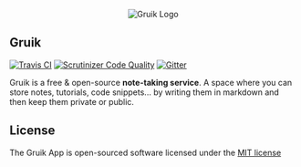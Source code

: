 <p align="center">
<img src="http://i.imgur.com/9J2KiWr.png" alt="Gruik Logo"/>
</p>

## Gruik

[![Travis CI](https://travis-ci.org/grena/gruik.svg)](https://travis-ci.org/grena/gruik/tree/develop)
[![Scrutinizer Code Quality](https://scrutinizer-ci.com/g/grena/gruik/badges/quality-score.png?b=develop)](https://scrutinizer-ci.com/g/grena/gruik/?branch=develop)
[![Gitter](https://badges.gitter.im/Join%20Chat.svg)](https://gitter.im/grena/gruik?utm_source=badge&utm_medium=badge&utm_campaign=pr-badge)

Gruik is a free & open-source **note-taking service**. A space where you can store notes, tutorials, code snippets... by writing them in markdown and then keep them private or public.

## License

The Gruik App is open-sourced software licensed under the [MIT license](http://opensource.org/licenses/MIT)
